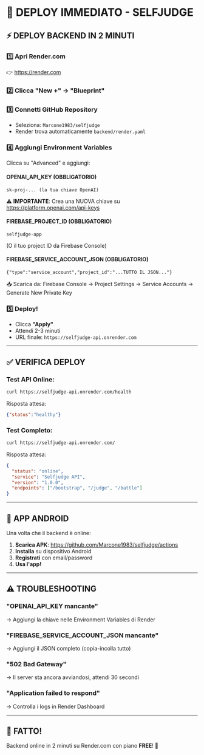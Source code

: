 # 🚀 DEPLOY IMMEDIATO - SELFJUDGE

## ⚡ DEPLOY BACKEND IN 2 MINUTI

### 1️⃣ **Apri Render.com**
👉 https://render.com

### 2️⃣ **Clicca "New +" → "Blueprint"**

### 3️⃣ **Connetti GitHub Repository**
- Seleziona: `Marcone1983/selfjudge`
- Render trova automaticamente `backend/render.yaml`

### 4️⃣ **Aggiungi Environment Variables**

Clicca su "Advanced" e aggiungi:

#### **OPENAI_API_KEY** (OBBLIGATORIO)
```
sk-proj-... (la tua chiave OpenAI)
```
⚠️ **IMPORTANTE**: Crea una NUOVA chiave su https://platform.openai.com/api-keys

#### **FIREBASE_PROJECT_ID** (OBBLIGATORIO)
```
selfjudge-app
```
(O il tuo project ID da Firebase Console)

#### **FIREBASE_SERVICE_ACCOUNT_JSON** (OBBLIGATORIO)
```
{"type":"service_account","project_id":"...TUTTO IL JSON..."}
```
📥 Scarica da: Firebase Console → Project Settings → Service Accounts → Generate New Private Key

### 5️⃣ **Deploy!**
- Clicca **"Apply"**
- Attendi 2-3 minuti
- URL finale: `https://selfjudge-api.onrender.com`

---

## ✅ VERIFICA DEPLOY

### Test API Online:
```bash
curl https://selfjudge-api.onrender.com/health
```

Risposta attesa:
```json
{"status":"healthy"}
```

### Test Completo:
```bash
curl https://selfjudge-api.onrender.com/
```

Risposta attesa:
```json
{
  "status": "online",
  "service": "Selfjudge API",
  "version": "1.0.0",
  "endpoints": ["/bootstrap", "/judge", "/battle"]
}
```

---

## 📱 APP ANDROID

Una volta che il backend è online:

1. **Scarica APK**: https://github.com/Marcone1983/selfjudge/actions
2. **Installa** su dispositivo Android
3. **Registrati** con email/password
4. **Usa l'app!**

---

## ⚠️ TROUBLESHOOTING

### "OPENAI_API_KEY mancante"
→ Aggiungi la chiave nelle Environment Variables di Render

### "FIREBASE_SERVICE_ACCOUNT_JSON mancante"  
→ Aggiungi il JSON completo (copia-incolla tutto)

### "502 Bad Gateway"
→ Il server sta ancora avviandosi, attendi 30 secondi

### "Application failed to respond"
→ Controlla i logs in Render Dashboard

---

## 🎯 FATTO!

Backend online in 2 minuti su Render.com con piano **FREE**! 🎉